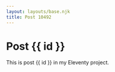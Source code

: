 ```yaml
---
layout: layouts/base.njk
title: Post 10492
---
```


# Post {{ id }}

This is post {{ id }} in my Eleventy project.

